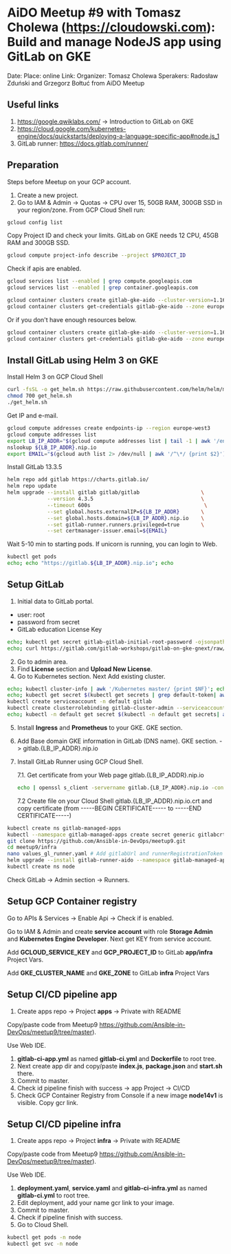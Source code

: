 # AiDO Meetup #9 with Tomasz Cholewa (https://cloudowski.com): Build and manage NodeJS app using GitLab on GKE

Date:
Place: online
Link:
Organizer: Tomasz Cholewa
Sperakers: Radosław Zduński and Grzegorz Bołtuć from AiDO Meetup

## Useful links

1. https://google.qwiklabs.com/ -> Introduction to GitLab on GKE
2. https://cloud.google.com/kubernetes-engine/docs/quickstarts/deploying-a-language-specific-app#node.js_1
3. GitLab runner: https://docs.gitlab.com/runner/


## Preparation

Steps before Meetup on your GCP account.

1. Create a new project.
2. Go to IAM & Admin -> Quotas -> CPU over 15, 50GB RAM, 300GB SSD in your region/zone.
From GCP Cloud Shell run:

```bash
gcloud config list
```

Copy Project ID and check your limits. GitLab on GKE needs 12 CPU, 45GB RAM and 300GB SSD.  

```bash
gcloud compute project-info describe --project $PROJECT_ID
```

Check if apis are enabled.

```bash
gcloud services list --enabled | grep compute.googleapis.com
gcloud services list --enabled | grep container.googleapis.com

```

```bash
gcloud container clusters create gitlab-gke-aido --cluster-version=1.16 --num-nodes=3 --machine-type=n1-standard-4 --disk-type "pd-ssd" --disk-size "100" --zone europe-west3-b
gcloud container clusters get-credentials gitlab-gke-aido --zone europe-west3-b
```

Or if you don't have enough resources below.

```bash
gcloud container clusters create gitlab-gke-aido --cluster-version=1.16 --num-nodes=3 --machine-type=n1-standard-2 --disk-type "pd-ssd" --disk-size "20" --zone europe-west3-b
gcloud container clusters get-credentials gitlab-gke-aido --zone europe-west3-b
```

## Install GitLab using Helm 3 on GKE

Install Helm 3 on GCP Cloud Shell

```bash
curl -fsSL -o get_helm.sh https://raw.githubusercontent.com/helm/helm/master/scripts/get-helm-3
chmod 700 get_helm.sh
./get_helm.sh
```

Get IP and e-mail.

```bash
gcloud compute addresses create endpoints-ip --region europe-west3
gcloud compute addresses list
export LB_IP_ADDR="$(gcloud compute addresses list | tail -1 | awk '/endpoints-ip/ {print$2}')"; echo "LB_IP_ADDR=${LB_IP_ADDR}"  #should be 1 IP address
nslookup ${LB_IP_ADDR}.nip.io
export EMAIL="$(gcloud auth list 2> /dev/null | awk '/^\*/ {print $2}')"; echo $EMAIL
```

Install GitLab 13.3.5

```bash
helm repo add gitlab https://charts.gitlab.io/
helm repo update
helm upgrade --install gitlab gitlab/gitlab                    \
             --version 4.3.5                                   \
             --timeout 600s                                     \
             --set global.hosts.externalIP=${LB_IP_ADDR}       \
             --set global.hosts.domain=${LB_IP_ADDR}.nip.io    \
             --set gitlab-runner.runners.privileged=true       \
             --set certmanager-issuer.email=${EMAIL}
```

Wait 5-10 min to starting pods.
If unicorn is running, you can login to Web.

```bash
kubectl get pods
echo; echo "https://gitlab.${LB_IP_ADDR}.nip.io"; echo
```

## Setup GitLab

1. Initial data to GitLab portal.
- user: root
- password from secret
- GitLab education License Key

```bash
echo; kubectl get secret gitlab-gitlab-initial-root-password -ojsonpath={.data.password} | base64 --decode ; echo; echo
echo; curl https://gitlab.com/gitlab-workshops/gitlab-on-gke-gnext/raw/master/gitlab-on-gke/gitlab.license; echo; echo
```

2. Go to admin area.
3. Find **License** section and **Upload New License**.
4. Go to Kubernetes section. Next Add existing cluster.

```bash
echo; kubectl cluster-info | awk '/Kubernetes master/ {print $NF}'; echo #API URL
echo; kubectl get secret $(kubectl get secrets | grep default-token| awk '{print $1}') -o jsonpath="{['data']['ca\.crt']}" | base64 --decode; echo; echo
kubectl create serviceaccount -n default gitlab
kubectl create clusterrolebinding gitlab-cluster-admin --serviceaccount default:gitlab --clusterrole=cluster-admin
echo; kubectl -n default get secret $(kubectl -n default get secrets| awk '/^gitlab-token/ {print $1}') -o jsonpath="{['data']['token']}" | base64 --decode; echo; echo
```

5. Install **Ingress** and **Prometheus** to your GKE. GKE section.
6. Add Base domain GKE information in GitLab (DNS name). GKE section. ->  gitlab.{LB_IP_ADDR}.nip.io
7. Install GitLab Runner using GCP Cloud Shell.

   7.1. Get certificate from your Web page gitlab.{LB_IP_ADDR}.nip.io 
   
   ```bash
   echo | openssl s_client -servername gitlab.{LB_IP_ADDR}.nip.io -connect gitlab.{LB_IP_ADDR}.nip.io:443
   ```

   7.2 Create file on your Cloud Shell gitlab.{LB_IP_ADDR}.nip.io.crt and copy certificate (from -----BEGIN CERTIFICATE----- to  -----END CERTIFICATE-----)

```bash
kubectl create ns gitlab-managed-apps
kubectl --namespace gitlab-managed-apps create secret generic gitlabcrt --from-file=gitlab.${LB_IP_ADDR}.nip.io.crt
git clone https://github.com/Ansible-in-DevOps/meetup9.git
cd meetup9/infra
nano values_gl_runner.yaml # Add gitlabUrl and runnerRegistrationToken -> GitLab -> Admin section -> Overview -> Runners
helm upgrade --install gitlab-runner-aido --namespace gitlab-managed-apps -f ./values_gl_runner.yaml gitlab/gitlab-runner --version 0.20.1
kubectl create ns node
```

Check GitLab -> Admin section -> Runners.

## Setup GCP Container registry

Go to APIs & Services -> Enable Api -> Check if is enabled. 

Go to IAM & Admin and create **service account** with role **Storage Admin** and **Kubernetes Engine Developer**. Next get KEY from service account. 

Add **GCLOUD_SERVICE_KEY** and **GCP_PROJECT_ID** to GitLab **app/infra** Project Vars.

Add **GKE_CLUSTER_NAME** and **GKE_ZONE** to GitLab **infra** Project Vars

## Setup CI/CD pipeline app

1. Create apps repo -> Project **apps** -> Private with README
   
Copy/paste code from Meetup9 https://github.com/Ansible-in-DevOps/meetup9/tree/master). 

Use Web IDE. 

1. **gitlab-ci-app.yml** as named **gitlab-ci.yml** and **Dockerfile** to root tree. 
2. Next create app dir and copy/paste **index.js**, **package.json** and **start.sh** there.
3. Commit to master. 
4. Check id pipeline finish with success -> app Project -> CI/CD
5. Check GCP Container Registry from Console if a new image **node14v1** is visible. Copy gcr link. 

## Setup CI/CD pipeline infra 

1. Create apps repo -> Project **infra** -> Private with README

Copy/paste code from Meetup9 https://github.com/Ansible-in-DevOps/meetup9/tree/master). 

Use Web IDE. 

1. **deployment.yaml**, **service.yaml** and **gitlab-ci-infra.yml** as named **gitlab-ci.yml** to root tree. 
2. Edit deployment, add your name gcr link to your image. 
3. Commit to master. 
4. Check if pipeline finish with success. 
5. Go to Cloud Shell.

```bash
kubectl get pods -n node
kubectl get svc -n node
```

